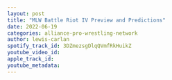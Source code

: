 ```yaml
---
layout: post
title: "MLW Battle Riot IV Preview and Predictions"
date: 2022-06-19
categories: alliance-pro-wrestling-network
author: lewis-carlan
spotify_track_id: 3DZmezsgDlqQVmfRkHuikZ
youtube_video_id: 
apple_track_id: 
youtube_metadata: 
---
```

